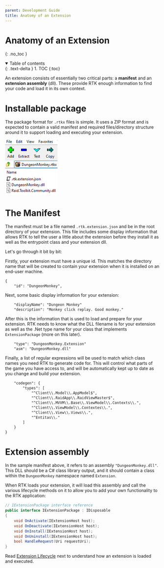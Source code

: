 ```yaml
---
parent: Development Guide
title: Anatomy of an Extension
---
```


# Anatomy of an Extension
{: .no_toc }

<details open markdown="block">
  <summary>
    Table of contents
  </summary>
  {: .text-delta }
1. TOC
{:toc}
</details>


An extension consists of essentially two critical parts: a **manifest** and an **extension assembly** (dll). These provide RTK enough information to find your code and load it in its own context.

# Installable package

The package format for `.rtkx` files is simple. It uses a ZIP format and is expected to contain a valid manifest and required files/directory structure around it to support loading and executing your extension.

![](/img/rtkx-contents.png)

# The Manifest

The manifest must be a file named `.rtk.extension.json` and be in the root directory of your extension. This file includes some display information that allows RTK to tell the user a little about the extension before they install it as well as the entrypoint class and your extension dll.

Let's go through it bit by bit:

Firstly, your extension must have a unique id. This matches the directory name that will be created to contain your extension when it is installed on an end-user machine.
```jsonc
{
    "id": "DungeonMonkey",
```

Next, some basic display information for your extension:
```jsonc
    "displayName": "Dungeon Monkey"
    "description": "Monkey click replay. Good monkey."
```

After this is the information that is used to load and prepare for your extension. RTK needs to know what the DLL filename is for your extension as well as the .Net type name for your class that implements `ExtensionPackage` (more on this later).
```jsonc
    "type": "DungeonMonkey.Extension"
    "asm": "DungeonMonkey.dll"
```

Finally, a list of regular expressions will be used to match which class names you need RTK to generate code for. This will control what parts of the game you have access to, and will be automatically kept up to date as you change and build your extension.
```jsonc
    "codegen": {
        "types": [
            "^Client\\.Model\\.AppModel$",
            "^Client\\.RaidApp\\.RaidViewMaster$",
            "^Client\\.MVVM\\.Base\\.ViewModel\\.Contexts\\.",
            "^Client\\.ViewModel\\.Contextes\\.",
            "^Client\\.View\\.Views\\.",
            "^Entitas\\."
        ]
    }
}
```

# Extension assembly

In the sample manifest above, it refers to an assembly `"DungeonMonkey.dll"`. This DLL should be a C# class library output, and it should contain a class within the `DungeonMonkey` namespace named `Extension`.

When RTK loads your extension, it will load this assembly and call the various lifecycle methods on it to allow you to add your own functionality to the RTK application:

```cs
// IExtensionPackage interface reference
public interface IExtensionPackage : IDisposable
{
    void OnActivate(IExtensionHost host);
    void OnDeactivate(IExtensionHost host);
    void OnInstall(IExtensionHost host);
    void OnUninstall(IExtensionHost host);
    bool HandleRequest(Uri requestUri);
}
```

Read [Extension Lifecycle](./extension-lifecycle.md) next to understand how an extension is loaded and executed.
